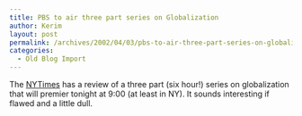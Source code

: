 ```yaml
---
title: PBS to air three part series on Globalization
author: Kerim
layout: post
permalink: /archives/2002/04/03/pbs-to-air-three-part-series-on-globalization/
categories:
  - Old Blog Import
---
```

The <a href="http://www.nytimes.com/2002/04/03/arts/television/03GENZ.html" onclick="_gaq.push(['_trackEvent', 'outbound-article', 'http://www.nytimes.com/2002/04/03/arts/television/03GENZ.html', 'NYTimes']);" >NYTimes</a> has a review of a three part (six hour!) series on globalization that will premier tonight at 9:00 (at least in NY). It sounds interesting if flawed and a little dull.

